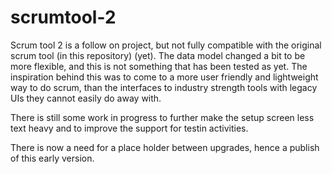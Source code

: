 # scrumtool-2

Scrum tool 2 is a follow on project, but not fully compatible with the original scrum tool (in this repository) (yet). The data model changed a bit to be more flexible, and this is not something that has been tested as yet. The inspiration behind this was to come to a more user friendly and lightweight way to do scrum, than the interfaces to industry strength tools with legacy UIs they cannot easily do away with.

There is still some work in progress to further make the setup screen less text heavy and to improve the support for testin activities.

There is now a need for a place holder between upgrades, hence a publish of this early version.
